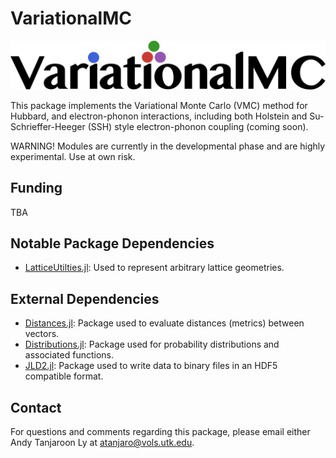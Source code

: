 # VariationalMC

![alt text](https://github.com/atanjaro/VariationalMC/blob/main/images/variationalmc-logo-color.png "VariationalMC logo")

This package implements the Variational Monte Carlo (VMC) method for Hubbard, and electron-phonon interactions, including both Holstein and Su-Schrieffer-Heeger (SSH) style electron-phonon coupling (coming soon).

WARNING! Modules are currently in the developmental phase and are highly experimental. Use at own risk.


## Funding 

TBA


## Notable Package Dependencies

- [LatticeUtilties.jl](https://github.com/SmoQySuite/LatticeUtilities.jl.git): Used to represent arbitrary lattice geometries.

## External Dependencies

- [Distances.jl](https://github.com/JuliaStats/Distances.jl): Package used to evaluate distances (metrics) between vectors. 
- [Distributions.jl](https://github.com/JuliaStats/Distributions.jl): Package used for probability distributions and associated functions. 
- [JLD2.jl](https://github.com/JuliaIO/JLD2.jl.git): Package used to write data to binary files in an HDF5 compatible format. 

## Contact

For questions and comments regarding this package, please email either Andy Tanjaroon Ly at [atanjaro@vols.utk.edu](mailto:atanjaro@vols.utk.edu).


